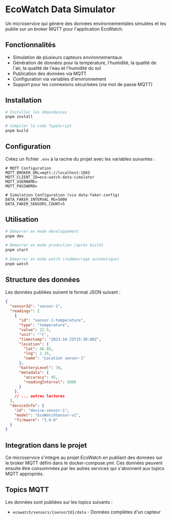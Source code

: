 # EcoWatch Data Simulator

Un microservice qui génère des données environnementales simulées et les publie sur un broker MQTT pour l'application EcoWatch.

## Fonctionnalités

- Simulation de plusieurs capteurs environnementaux
- Génération de données pour la température, l'humidité, la qualité de l'air, la qualité de l'eau et l'humidité du sol
- Publication des données via MQTT
- Configuration via variables d'environnement
- Support pour les connexions sécurisées (via mot de passe MQTT)

## Installation

```bash
# Installer les dépendances
pnpm install

# Compiler le code TypeScript
pnpm build
```

## Configuration

Créez un fichier `.env` à la racine du projet avec les variables suivantes :

```
# MQTT Configuration
MQTT_BROKER_URL=mqtt://localhost:1883
MQTT_CLIENT_ID=eco-watch-data-simulator
MQTT_USERNAME=
MQTT_PASSWORD=

# Simulation Configuration (via data-faker.config)
DATA_FAKER_INTERVAL_MS=5000
DATA_FAKER_SENSORS_COUNT=5
```

## Utilisation

```bash
# Démarrer en mode développement
pnpm dev

# Démarrer en mode production (après build)
pnpm start

# Démarrer en mode watch (redémarrage automatique)
pnpm watch
```

## Structure des données

Les données publiées suivent le format JSON suivant :

```json
{
  "sensorId": "sensor-1",
  "readings": [
    {
      "id": "sensor-1-temperature",
      "type": "temperature",
      "value": 22.5,
      "unit": "°C",
      "timestamp": "2023-10-25T15:30:00Z",
      "location": {
        "lat": 48.85,
        "lng": 2.35,
        "name": "Location sensor-1"
      },
      "batteryLevel": 78,
      "metadata": {
        "accuracy": 95,
        "readingInterval": 5000
      }
    },
    // ... autres lectures
  ],
  "deviceInfo": {
    "id": "device-sensor-1",
    "model": "EcoWatchSensor-v1",
    "firmware": "1.0.0"
  }
}
```

## Integration dans le projet

Ce microservice s'intègre au projet EcoWatch en publiant des données sur le broker MQTT défini dans le docker-compose.yml.
Ces données peuvent ensuite être consommées par les autres services qui s'abonnent aux topics MQTT appropriés.

## Topics MQTT

Les données sont publiées sur les topics suivants :

- `ecowatch/sensors/{sensorId}/data` - Données complètes d'un capteur